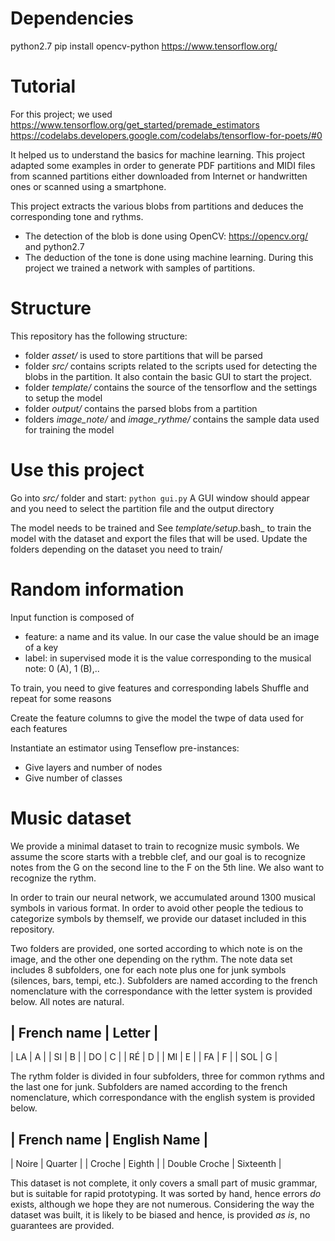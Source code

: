# Dependencies 
python2.7
pip install opencv-python
https://www.tensorflow.org/

# Tutorial
For this project; we used
https://www.tensorflow.org/get_started/premade_estimators
https://codelabs.developers.google.com/codelabs/tensorflow-for-poets/#0

It helped us to understand the basics for machine learning. This project adapted some examples in order to generate PDF partitions and MIDI files from scanned partitions either downloaded from Internet or handwritten ones or scanned using a smartphone.

This project extracts the various blobs from partitions and deduces the corresponding tone and rythms. 
- The detection of the blob is done using OpenCV: https://opencv.org/ and python2.7
- The deduction of the tone is done using machine learning. During this project we trained a network with samples of partitions.

# Structure

This repository has the following structure:
- folder _asset/_ is used to store partitions that will be parsed
- folder _src/_ contains scripts related to the scripts used for detecting the blobs in the partition. It also contain the basic GUI to start the project.
- folder _template/_ contains the source of the tensorflow and the settings to setup the model
- folder _output/_ contains the parsed blobs from a partition
- folders _image_note/_ and _image_rythme/_ contains the sample data used for training the model

# Use this project

Go into _src/_ folder and start:
``` python gui.py ```
A GUI window should appear and you need to select the partition file and the output directory

The model needs to be trained and 
See _template/setup_.bash_ to train the model with the dataset and export the files that will be used.
Update the folders depending on the dataset you need to train/


# Random information

Input function is composed of
* feature: a name and its value. In our case the value should be an image of a key
* label: in supervised mode it is the value corresponding to the musical note: 0 (A), 1 (B),..

To train, you need to give features and corresponding labels
Shuffle and repeat for some reasons

Create the feature columns to give the model the twpe of data used for each features

Instantiate an estimator using Tenseflow pre-instances:
* Give layers and number of nodes
* Give number of classes

# Music dataset

We provide a minimal dataset to train to recognize music symbols. We assume the score starts with a trebble clef, and our goal is to recognize notes from the G on the second line to the F on the 5th line. We also want to recognize the rythm.

In order to train our neural network, we accumulated around 1300 musical symbols in various format. In order to avoid other people the tedious to categorize symbols by themself, we provide our dataset included in this repository. 

Two folders are provided, one sorted according to which note is on the image, and the other one depending on the rythm. The note data set includes 8 subfolders, one for each note plus one for junk symbols (silences, bars, tempi, etc.). Subfolders are named according to the french nomenclature with the correspondance with the letter system is provided below. All notes are natural.

| French name | Letter |
---
| LA | A |
| SI | B |
| DO | C |
| RÉ | D |
| MI | E |
| FA | F |
| SOL | G |

The rythm folder is divided in four subfolders, three for common rythms and the last one for junk. Subfolders are named according to the french nomenclature, which correspondance with the english system is provided below.

| French name | English Name |
---
| Noire | Quarter |
| Croche | Eighth |
| Double Croche | Sixteenth |

This dataset is not complete, it only covers a small part of music grammar, but is suitable for rapid prototyping. It was sorted by hand, hence errors *do* exists, although we hope they are not numerous. Considering the way the dataset was built, it is likely to be biased and hence, is provided *as is*, no guarantees are provided.
